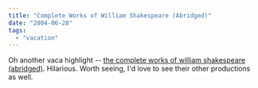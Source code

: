 ```yaml
---
title: "Complete Works of William Shakespeare (Abridged)"
date: "2004-06-28"
tags: 
  - "vacation"
---
```


Oh another vaca highlight -- [the complete works of william shakespeare (abridged)](http://www.reducedshakespeare.com/shakespeare.html). Hilarious. Worth seeing, I'd love to see their other productions as well.
